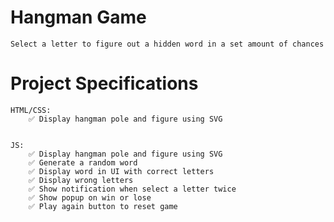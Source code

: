 # Hangman Game

    Select a letter to figure out a hidden word in a set amount of chances

# Project Specifications

    HTML/CSS:
        ✅ Display hangman pole and figure using SVG


    JS:
        ✅ Display hangman pole and figure using SVG
        ✅ Generate a random word
        ✅ Display word in UI with correct letters
        ✅ Display wrong letters
        ✅ Show notification when select a letter twice
        ✅ Show popup on win or lose
        ✅ Play again button to reset game

